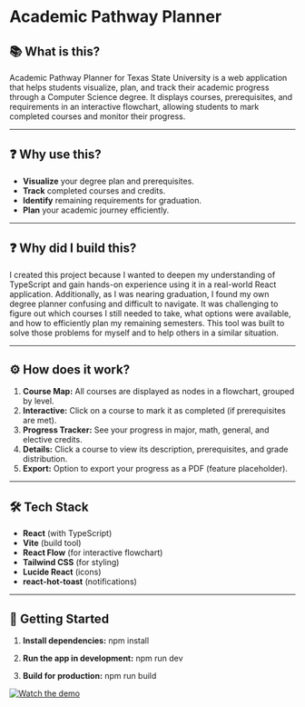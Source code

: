 # Academic Pathway Planner

## 📚 What is this?

Academic Pathway Planner for Texas State University is a web application that helps students visualize, plan, and track their academic progress through a Computer Science degree. It displays courses, prerequisites, and requirements in an interactive flowchart, allowing students to mark completed courses and monitor their progress.

---

## ❓ Why use this?

- **Visualize** your degree plan and prerequisites.
- **Track** completed courses and credits.
- **Identify** remaining requirements for graduation.
- **Plan** your academic journey efficiently.

---
## ❓ Why did I build this?

I created this project because I wanted to deepen my understanding of TypeScript and gain hands-on experience using it in a real-world React application. Additionally, as I was nearing graduation, I found my own degree planner confusing and difficult to navigate. It was challenging to figure out which courses I still needed to take, what options were available, and how to efficiently plan my remaining semesters. This tool was built to solve those problems for myself and to help others in a similar situation.

---

## ⚙️ How does it work?

1. **Course Map:** All courses are displayed as nodes in a flowchart, grouped by level.
2. **Interactive:** Click on a course to mark it as completed (if prerequisites are met).
3. **Progress Tracker:** See your progress in major, math, general, and elective credits.
4. **Details:** Click a course to view its description, prerequisites, and grade distribution.
5. **Export:** Option to export your progress as a PDF (feature placeholder).

---

## 🛠️ Tech Stack

- **React** (with TypeScript)
- **Vite** (build tool)
- **React Flow** (for interactive flowchart)
- **Tailwind CSS** (for styling)
- **Lucide React** (icons)
- **react-hot-toast** (notifications)

---

## 🚀 Getting Started

1. **Install dependencies:**
     npm install

2. **Run the app in development:**
     npm run dev

3. **Build for production:**
     npm run build

[![Watch the demo](https://img.youtube.com/vi/Ao4-XxcYl_Y/maxresdefault.jpg)](https://youtu.be/Ao4-XxcYl_Y)
